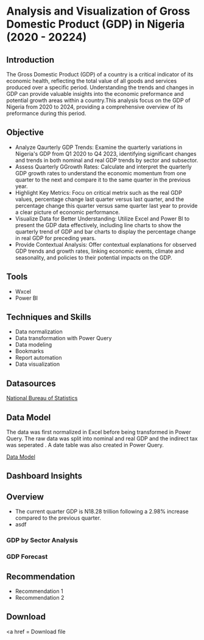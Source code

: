 # Analysis and Visualization of Gross Domestic Product (GDP) in Nigeria (2020 - 20224)

## Introduction
The Gross Domestic Product (GDP) of a country is a critical indicator of its economic health, reflecting the total value of all goods and services produced over a specific period. Understanding the trends and changes in GDP can provide valuable insights into the economic preformance and potential growth areas within a country.This analysis focus on the GDP of Nigeria from 2020 to 2024, providing a comprehensive overview of its preformance during this period. 

## Objective
- Analyze Qaurterly GDP Trends: Examine the quarterly variations in Nigeria's GDP from Q1 2020 to Q4 2023, identifying significant changes and trends in both nominal and real GDP trends by sector and subsector.
- Assess Quarterly GGrowth Rates: Calculate and interpret the quarterly GDP growth rates to understand the economic momentum from one quarter to the next and compare it to the same quarter in the previous year.
- Highlight Key Metrics: Focu on critical metrix such as the real GDP values, percentage change last quarter versus last quarter, and the percentage change this quarter versus same quarter last year to provide a clear picture of economic performance.
- Visualize Data for Better Understanding: Utilize Excel and Power BI to present the GDP data effectively, including line charts to show the quarterly trend of GDP and bar charts to display the percentage change in real GDP for preceding years.
- Provide Contextual Analysis: Offer contextual explanations for observed GDP trends and growth rates, linking economic events, climate and seasonality, and policies to their potential impacts on the GDP. 

## Tools
- Wxcel
- Power BI
  
## Techniques and Skills
- Data normalization
- Data transformation with Power Query
- Data modeling
- Bookmarks
- Report automation
- Data visualization

## Datasources
<a href = "https://nigerianstat.gov.ng/elibrary/read/1241506"> National Bureau of Statistics </a>

## Data Model
The data was first normalized in Excel before being transformed in Power Query. The raw data was split into nominal and real GDP and the indirect tax was seperated . A date table was also created in Power Query.

[Data Model](https://github.com/Kani635/Demo-GDP-Analysis/blob/main/images/gdp_portfolio_data_model.png)

## Dashboard Insights
## Overview
- The current quarter GDP is N18.28 trillion following a 2.98% increase compared to the previous quarter.
- asdf
### GDP by Sector Analysis

### GDP Forecast

## Recommendation
- Recommendation 1
- Recommendation 2
  
## Download
<a href = Download file </a>
